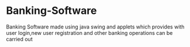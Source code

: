 # Banking-Software
Banking Software made using java swing and applets which provides with user login,new user registration and other banking operations can be carried out
